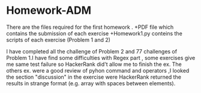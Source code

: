 # Homework-ADM

There are the files required for the first homework .
+PDF file  which contains the submission of each exercise
+Homework1.py conteins the scripts of each exercise (Problem 1 and 2)

I have completed all the challenge of Problem 2 and 77 challenges of Problem 1.I have find some difficulties with Regex part ,
some exercises give me same test failure so HackerRank did't allow me to finish the ex.
The others ex. were a good review of pyhon command and operators ,I looked the section "discussion" in the exercise were HackerRank returned 
the results in strange format (e.g. array with spaces between elements).
